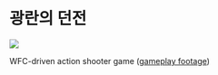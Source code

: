 # 광란의 던전
![](https://cdn.discordapp.com/attachments/815214884920098817/1084551204887089213/ezgif-4-522d614b03.gif)

WFC-driven action shooter game ([gameplay footage](https://youtu.be/GGOxHJn-Q_o))
